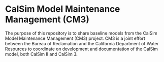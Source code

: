 # CalSim Model Maintenance Management (CM3)

The purpose of this repository is to share baseline models from the CalSim Model Maintenance Management (CM3) project. CM3 is a joint effort between the Bureau of Reclamation and the California Department of Water Resources to coordinate on development and documentation of the CalSim model, both CalSim II and CalSim 3. 